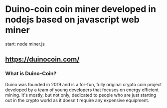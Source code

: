 # Duino-coin coin miner developed in nodejs based on javascript web miner

start: node miner.js

## https://duinocoin.com/
### What is Duino-Coin?

Duino was founded in 2019 and is a for-fun, fully original crypto coin project developed by a team of young developers that focuses on energy efficient mining. It's mostly, but not only, dedicated to people who are just starting out in the crypto world as it doesn't require any expensive equipment.

